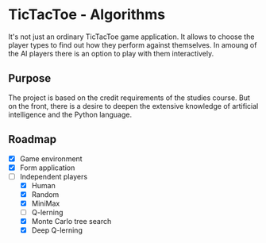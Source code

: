 # TicTacToe - Algorithms

It's not just an ordinary TicTacToe game application. It allows to choose the player types to find out how they perform against themselves. In amoung of the AI players there is an option to play with them interactively.

## Purpose

The project is based on the credit requirements of the studies course. But on the front, there is a desire to deepen the extensive knowledge of artificial intelligence and the Python language.

## Roadmap

- [x] Game environment
- [x] Form application
- [ ] Independent players
    - [x] Human
    - [x] Random
    - [x] MiniMax
    - [ ] Q-lerning
    - [x] Monte Carlo tree search
    - [x] Deep Q-lerning
